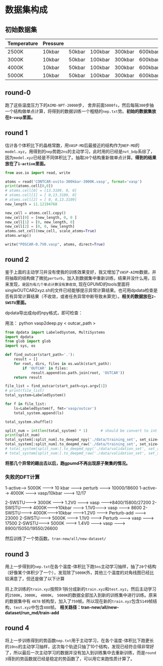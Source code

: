 
# 数据集构成
## 初始数据集
| Temperature | Pressure |        |         |         |         |          |          |
|-------------|----------|--------|---------|---------|---------|----------|----------|
| 2500K       | 10kbar   | 50kbar | 100kbar | 300kbar | 600kbar |          |          |
| 3000K       | 10kbar   | 50kbar | 100kbar | 300kbar | 600kbar | 900kbar  |          |
| 4000K       | 10kbar   | 50kbar | 100kbar | 300kbar | 600kbar | 1000kbar | 1300kbar |
| 5000K       | 10kbar   | 50kbar | 100kbar | 300kbar | 600kbar | 1000kbar | 1400kbar |

## round-0
跑了这些温度压力下的`AIMD-NPT-20000`步， 舍弃前面`5000fs`，然后每隔`300`步抽一个结构做单点计算，将得到的数据训练一个粗糙的`nep.txt`势。**初始的数据集放在`0-vasp`里面。**

## round 1
估计各个体积比下的晶格常数，用`VASP-MD`后最接近的结构作为`NEP-MD`的`model.xyz`，用得到的`nep`势跑`2ns`的主动学习，此时用的已经是`nvt_bdp`系综了，因为`model.xyz`已经是不同体积比了。抽取`20`个结构重新做单点计算。**得到的结果放在了`1-active`里面。**
```python
from ase.io import read, write

atoms = read('CONTCAR-ovito-300kbar-3000K.vasp', format='vasp')
print(atoms.cell[0,0])
# atoms.cell[0] = [13.3109, 0, 0]
# atoms.cell[1] = [ 0,13.3109, 0]
# atoms.cell[2] = [ 0, 0,13.3109]
new_length = 11.12194768

new_cell = atoms.cell.copy()
new_cell[0] = [new_length, 0, 0 ]
new_cell[1] = [0, new_length, 0]
new_cell[2] = [0, 0, new_length]
atoms.set_cell(new_cell, scale_atoms=True)
atoms.wrap()

write("POSCAR-0.7V0.vasp", atoms, direct=True)
```

## round 2
鉴于上面的主动学习并没有使我的训练效果变好，我又增加了`VASP-AIMD`数据，并将抽取的结构做了微扰`perturb`，加入到数据集中重新训练，结果并没什么用，后来发现，`是因为有几个单点计算没有算收敛`, 现在GPUMD的tools里面将singleOUTCAR2xyz.sh的文件已经能够提示异常计算结果。也可用dpdata检查是否有异常计算结果（不收敛，或者任务异常中断导致未算完）。**相关的数据放在`2-SWSTU`里面。**

dpdata导出成dp的npy格式，即可检查：

用法： python vasp2deep.py < outcar_path >

```python
from dpdata import LabeledSystem, MultiSystems
import dpdata
from glob import glob
import sys, os

def find_outcar(start_path='.'):
    result = []
    for root, dirs, files in os.walk(start_path):
        if 'OUTCAR' in files:
            result.append(os.path.join(root, 'OUTCAR'))
    return result

file_list = find_outcar(start_path=sys.argv[1])
# print(file_list)
total_system=LabeledSystem()

for f in file_list:
    ls=LabeledSystem(f, fmt='vasp/outcar')
    total_system.append(ls)

total_system.shuffle()

split_num = int(len(total_system) * 1)      # should be convert to int
print(split_num)
total_system[:split_num].to_deepmd_npy('./data/training_set', set_size=2000)
total_system[:split_num].to_deepmd_raw('./data/training_set', set_size=2000)
# total_system[split_num:].to_deepmd_npy('./data/validation_set', set_size=500)
# total_system[split_num:].to_deepmd_raw('./data/validation_set', set_size=500)
```

**将那几个异常的踢出去以后，跑gpumd不再出现原子聚集的情况。**

### 失败的DFT计算
1-active--> 5000K ---> 10 kbar ---> perturb ---> 10000/18600
1-active--> 4000K ---> vasp/10kbar ---> 12/17

2-SWSTU---> 3000K ---> 1.2V0 ---> vasp --->8400/15800/27200
2-SWSTU---> 4000K--->10kbar ---> 1.1V0---> vasp ---> 8600
2-SWSTU---> 4000K--->10kbar --->1.2V0 ---> Perturb-add ---> 23000
2-SWSTU---> 5000K ---> 1.1V0 ---> Perturb ---> vasp ---> 17500
2-SWSTU---> 5000K ---> 1.4V0 ---> vasp ---> 8900/15050/19550/26600

然后训练了一个势函数。`tran-new/all/new-dataset/`

## round 3
用上一步得到的`nep.txt`在各个温度-体积比下跑`5ns`主动学习抽样，抽了`20`个结构（好像某个体积少了一个），发现除了`5000K`外，其他三个温度的对角线图已经比较满意了，但还是做了以下计算

将上次训练的`train.xyz`按照9:1拆分成新的`train.xyz`和`test.xyz`，然后主动学习的`2500K`，`3000K`， `4000K`， `5000K`的数据全部加入到新的训练集中进行训练。原来的数据集中有 `4878` 帧构型，加入了`759`帧。所以现在新的`train.xyz`包含`5149`帧结构，`test.xyz`中包含`488`帧。
**相关路径：tran-new/all/new-dataset/run_md/train-add**

## round 4
将上一步训练得到的势函数`nep.txt`用于主动学习，在各个温度-体积比下跑更长的`10ns`的主动学习抽样，这次每个轨迹只抽了10个结构，发现已经符合得非常好了，所以最后一次主动学习的数据并没有加入到训练集中去重新训练，而是`round 3`得到的势函数就已经是稳定的势函数了，可以用它来跑性质计算了。
